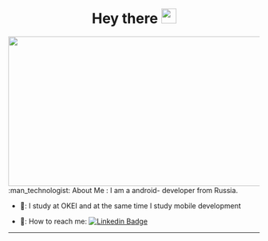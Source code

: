 <div id="header" align="center">
  <h1>
    Hey there
    <img src="https://media.giphy.com/media/WUlplcMpOCEmTGBtBW/giphy.gif" width="30px">
  </h1>
</div>
<div align="center">
  <img src="https://i.pinimg.com/originals/eb/c9/54/ebc9547a0d719455376fa52ae89166f9.gif" width="600" height="300"/>
</div>
  :man_technologist: About Me :
  I am a android- developer from Russia.

- 🚀: I study at OKEI and at the same time I study mobile development

- 📧: How to reach me: [![Linkedin Badge](https://img.shields.io/badge/-kakbar-blue?style=flat&logo=Linkedin&logoColor=white)](yzagumennikov@gmail.com)

---
